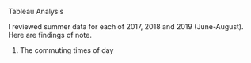 Tableau Analysis

I reviewed summer data for each of 2017, 2018 and 2019 (June-August). Here are findings of note.

1. The commuting times of day 